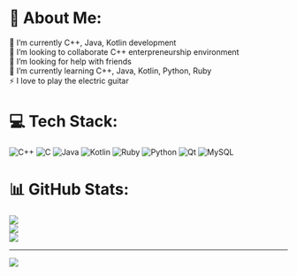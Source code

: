 # 💫 About Me:
🔭 I’m currently C++, Java, Kotlin development<br>👯 I’m looking to collaborate C++ enterpreneurship environment<br>🤝 I’m looking for help with friends<br>🌱 I’m currently learning C++, Java, Kotlin, Python, Ruby<br>⚡ I love to play the electric guitar


# 💻 Tech Stack:
![C++](https://img.shields.io/badge/c++-%2300599C.svg?style=for-the-badge&logo=c%2B%2B&logoColor=white) ![C](https://img.shields.io/badge/c-%2300599C.svg?style=for-the-badge&logo=c&logoColor=white) ![Java](https://img.shields.io/badge/java-%23ED8B00.svg?style=for-the-badge&logo=java&logoColor=white) ![Kotlin](https://img.shields.io/badge/kotlin-%230095D5.svg?style=for-the-badge&logo=kotlin&logoColor=white) ![Ruby](https://img.shields.io/badge/ruby-%23CC342D.svg?style=for-the-badge&logo=ruby&logoColor=white) ![Python](https://img.shields.io/badge/python-3670A0?style=for-the-badge&logo=python&logoColor=ffdd54) ![Qt](https://img.shields.io/badge/Qt-%23217346.svg?style=for-the-badge&logo=Qt&logoColor=white) ![MySQL](https://img.shields.io/badge/mysql-%2300f.svg?style=for-the-badge&logo=mysql&logoColor=white)
# 📊 GitHub Stats:
![](https://github-readme-stats.vercel.app/api?username=J-Pinos3&theme=dark&hide_border=false&include_all_commits=false&count_private=false)<br/>
![](https://github-readme-streak-stats.herokuapp.com/?user=J-Pinos3&theme=dark&hide_border=false)<br/>
![](https://github-readme-stats.vercel.app/api/top-langs/?username=J-Pinos3&theme=dark&hide_border=false&include_all_commits=false&count_private=false&layout=compact)

---
[![](https://visitcount.itsvg.in/api?id=J-Pinos3&icon=0&color=0)](https://visitcount.itsvg.in)

<!-- Proudly created with GPRM ( https://gprm.itsvg.in ) -->
